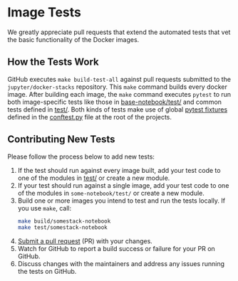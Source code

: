 # Image Tests

We greatly appreciate pull requests that extend the automated tests that vet the basic functionality
of the Docker images.

## How the Tests Work

GitHub executes `make build-test-all` against pull requests submitted to the `jupyter/docker-stacks`
repository. This `make` command builds every docker image. After building each image, the `make`
command executes `pytest` to run both image-specific tests like those in
[base-notebook/test/](https://github.com/jupyter/docker-stacks/tree/master/base-notebook/test) and
common tests defined in [test/](https://github.com/jupyter/docker-stacks/tree/master/test). Both
kinds of tests make use of global [pytest fixtures](https://docs.pytest.org/en/latest/fixture.html)
defined in the [conftest.py](https://github.com/jupyter/docker-stacks/blob/master/conftest.py) file
at the root of the projects.

## Contributing New Tests

Please follow the process below to add new tests:

1. If the test should run against every image built, add your test code to one of the modules in
   [test/](https://github.com/jupyter/docker-stacks/tree/master/test) or create a new module.
2. If your test should run against a single image, add your test code to one of the modules in
   `some-notebook/test/` or create a new module.
3. Build one or more images you intend to test and run the tests locally. If you use `make`, call:
   ```bash
   make build/somestack-notebook
   make test/somestack-notebook
   ```
4. [Submit a pull request](https://github.com/PointCloudLibrary/pcl/wiki/A-step-by-step-guide-on-preparing-and-submitting-a-pull-request)
   (PR) with your changes.
5. Watch for GitHub to report a build success or failure for your PR on GitHub.
6. Discuss changes with the maintainers and address any issues running the tests on GitHub.
